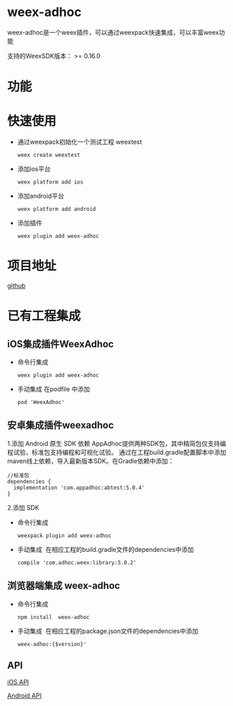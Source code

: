 # weex-adhoc
weex-adhoc是一个weex插件，可以通过weexpack快速集成，可以丰富weex功能

支持的WeexSDK版本： >= 0.16.0

# 功能

# 快速使用
- 通过weexpack初始化一个测试工程 weextest
   ```
   weex create weextest
   ```
- 添加ios平台
  ```
  weex platform add ios
  ```
- 添加android平台
  ```
  weex platform add android
  ```
- 添加插件
  ```
  weex plugin add weex-adhoc
  ```  

# 项目地址
[github](https://github.com/AppAdhoc/weex-adhoc)

# 已有工程集成
## iOS集成插件WeexAdhoc
- 命令行集成
  ```
  weex plugin add weex-adhoc
  ```
- 手动集成
  在podfile 中添加
  ```
  pod 'WeexAdhoc'
  ```

## 安卓集成插件weexadhoc
1.添加 Android 原生 SDK 依赖
  AppAdhoc提供两种SDK包，其中精简包仅支持编程试验，标准包支持编程和可视化试验。
  通过在工程build.gradle配置脚本中添加maven线上依赖，导入最新版本SDK。在Gradle依赖中添加：

  ```
  //标准包
  dependencies {
    implementation 'com.appadhoc:abtest:5.0.4'
  }
  ```
2.添加 SDK
* 命令行集成
  ```
  weexpack plugin add weex-adhoc
  ```
* 手动集成
  在相应工程的build.gradle文件的dependencies中添加
  ```
  compile 'com.adhoc.weex:library:5.0.2'
  ```

## 浏览器端集成 weex-adhoc
- 命令行集成
  ```
  npm install  weex-adhoc
  ```
- 手动集成
  在相应工程的package.json文件的dependencies中添加
  ```
  weex-adhoc:{$version}'
  ```   

## API

[iOS API](documents/ios_api.md)

[Android API](documents/android_api.md)
